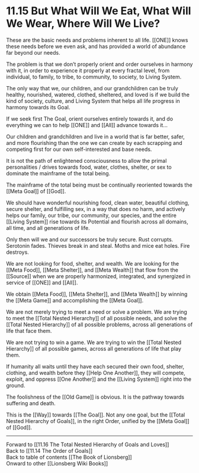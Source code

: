 # 11.15 But What Will We Eat, What Will We Wear, Where Will We Live?

These are the basic needs and problems inherent to all life. [[ONE]] knows these needs before we even ask, and has provided a world of abundance far beyond our needs.

The problem is that we don’t properly orient and order ourselves in harmony with it, in order to experience it properly at every fractal level, from individual, to family, to tribe, to community, to society, to Living System. 

The only way that we, our children, and our grandchildren can be truly healthy, nourished, watered, clothed, sheltered, and loved is if we build the kind of society, culture, and Living System that helps all life progress in harmony towards its Goal. 

If we seek first The Goal, orient ourselves entirely towards it, and do everything we can to help [[ONE]] and [[All]] advance towards it…

Our children and grandchildren and live in a world that is far better, safer, and more flourishing than the one we can create by each scrapping and competing first for our own self-interested and base needs.

It is not the path of enlightened consciousness to allow the primal personalities / drives towards food, water, clothes, shelter, or sex to dominate the mainframe of the total being.

The mainframe of the total being must be continually reoriented towards the [[Meta Goal]] of [[God]]. 

We should have wonderful nourishing food, clean water, beautiful clothing, secure shelter, and fulfilling sex, in a way that does no harm, and actively helps our family, our tribe, our community, our species, and the entire [[Living System]] rise towards its Potential and flourish across all domains, all time, and all generations of life.

Only then will we and our successors be truly secure. Rust corrupts. Serotonin fades. Thieves break in and steal. Moths and mice eat holes. Fire destroys.

We are not looking for food, shelter, and wealth. We are looking for the [[Meta Food]], [[Meta Shelter]], and [[Meta Wealth]] that flow from the [[Source]] when we are properly harmonized, integrated, and synergized in service of [[ONE]] and [[All]]. 

We obtain [[Meta Food]], [[Meta Shelter]], and [[Meta Wealth]] by winning the [[Meta Game]] and accomplishing the [[Meta Goal]].

We are not merely trying to meet a need or solve a problem. We are trying to meet the [[Total Nested Hierarchy]] of all possible needs, and solve the [[Total Nested Hierarchy]] of all possible problems, across all generations of life that face them.

We are not trying to win a game. We are trying to win the [[Total Nested Hierarchy]] of all possible games, across all generations of life that play them.  

If humanity all waits until they have each secured their own food, shelter,  clothing, and wealth before they [[Help One Another]], they will compete, exploit, and oppress [[One Another]] and the [[Living System]] right into the ground. 

The foolishness of the [[Old Game]] is obvious. It is the pathway towards suffering and death. 

This is the [[Way]] towards [[The Goal]]. Not any one goal, but the [[Total Nested Hierarchy of Goals]], in the right Order, unified by the [[Meta Goal]] of [[God]]. 

___

Forward to [[11.16 The Total Nested Hierarchy of Goals and Loves]]  
Back to [[11.14 The Order of Goals]]  
Back to table of contents [[The Book of Lionsberg]]  
Onward to other [[Lionsberg Wiki Books]]  